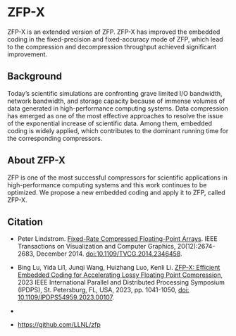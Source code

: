 # ZFP-X
ZFP-X is an extended version of ZFP. ZFP-X has improved the embedded coding in the fixed-precision and fixed-accuracy mode of ZFP, which lead to the compression and decompression throughput achieved significant improvement.

## Background
Today’s scientific simulations are confronting grave limited I/O bandwidth, network bandwidth, and storage capacity because of immense volumes of data generated in high-performance computing systems. Data compression has emerged as one of the most effective approaches to resolve the issue of the exponential increase of scientific data. Among them, embedded coding is widely applied, which contributes to the dominant running time for the corresponding compressors.

## About ZFP-X
ZFP is one of the most successful compressors for scientific applications in high-performance computing systems and this work continues to be optimized. We propose a new embedded coding and apply it to ZFP, called ZFP-X. 

## Citation
* Peter Lindstrom.
[Fixed-Rate Compressed Floating-Point Arrays](https://www.researchgate.net/publication/264417607_Fixed-Rate_Compressed_Floating-Point_Arrays).
IEEE Transactions on Visualization and Computer Graphics, 20(12):2674-2683, December 2014.
[doi:10.1109/TVCG.2014.2346458](http://doi.org/10.1109/TVCG.2014.2346458).
* Bing Lu, Yida Li1, Junqi Wang, Huizhang Luo, Kenli Li.
[ZFP-X: Efficient Embedded Coding for Accelerating Lossy Floating Point Compression](https://ieeexplore.ieee.org/abstract/document/10177402), 2023 IEEE International Parallel and Distributed Processing Symposium (IPDPS), St. Petersburg, FL, USA, 2023, pp. 1041-1050, [doi: 10.1109/IPDPS54959.2023.00107](https://doi.org/10.1109/IPDPS54959.2023.00107).

* 
* https://github.com/LLNL/zfp
